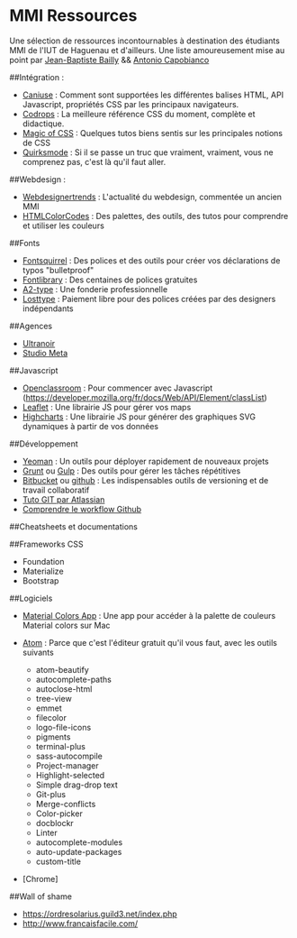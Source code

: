 # MMI Ressources
Une sélection de ressources incontournables à destination des étudiants MMI de l'IUT de Haguenau et d'ailleurs.
Une liste amoureusement mise au point par [Jean-Baptiste Bailly](https://twitter.com/justinbasile) && [Antonio Capobianco](https://twitter.com/LamiTransalpin)


##Intégration :
* [Caniuse](http://caniuse.com/) : Comment sont supportées les différentes balises HTML, API Javascript, propriétés CSS par les principaux navigateurs.
* [Codrops](http://tympanus.net/codrops/css_reference/) : La meilleure référence CSS du moment, complète et didactique.
* [Magic of CSS](http://adamschwartz.co/magic-of-css/) : Quelques tutos biens sentis sur les principales notions de CSS
* [Quirksmode](http://www.quirksmode.org/) : Si il se passe un truc que vraiment, vraiment, vous ne comprenez pas, c'est là qu'il faut aller.


##Webdesign :
* [Webdesignertrends](http://www.webdesignertrends.com/) : L'actualité du webdesign, commentée un ancien MMI
* [HTMLColorCodes](http://htmlcolorcodes.com/) : Des palettes, des outils, des tutos pour comprendre et utiliser les couleurs


##Fonts
* [Fontsquirrel](https://www.fontsquirrel.com/) : Des polices et des outils pour créer vos déclarations de typos "bulletproof"
* [Fontlibrary](fontlibrary.org) : Des centaines de polices gratuites
* [A2-type](a2-type.co.uk) : Une fonderie professionnelle
* [Losttype](losttype.com) : Paiement libre pour des polices créées par des designers indépendants

##Agences
* [Ultranoir](http://www.ultranoir.com/fr/)
* [Studio Meta](http://www.studiometa.fr/)



##Javascript
* [Openclassroom](https://openclassrooms.com/courses/dynamisez-vos-sites-web-avec-javascript) : Pour commencer avec Javascript
(https://developer.mozilla.org/fr/docs/Web/API/Element/classList)
* [Leaflet](http://leafletjs.com/) : Une librairie JS pour gérer vos maps
* [Highcharts](http://www.highcharts.com/) : Une librairie JS pour générer des graphiques SVG dynamiques à partir de vos données

##Développement
* [Yeoman](http://yeoman.io/) : Un outils pour déployer rapidement de nouveaux projets
* [Grunt](http://gruntjs.com/) ou [Gulp](http://gulpjs.com/) : Des outils pour gérer les tâches répétitives
* [Bitbucket](https://bitbucket.org/) ou [github](https://github.com/) : Les indispensables outils de versioning et de travail collaboratif
* [Tuto GIT par Atlassian ](https://www.atlassian.com/git/tutorials/)
* [Comprendre le workflow Github](https://guides.github.com/introduction/flow/)

##Cheatsheets et documentations


##Frameworks CSS
* Foundation
* Materialize
* Bootstrap

##Logiciels
* [Material Colors App](https://github.com/romannurik/MaterialColorsApp) : Une app pour accéder à la palette de couleurs Material colors sur Mac
* [Atom](https://atom.io/) : Parce que c'est l'éditeur gratuit qu'il vous faut, avec les outils suivants
  * atom-beautify
  * autocomplete-paths
  * autoclose-html
  * tree-view
  * emmet
  * filecolor
  * logo-file-icons
  * pigments
  * terminal-plus
  * sass-autocompile
  * Project-manager
  * Highlight-selected
  * Simple drag-drop text
  * Git-plus
  * Merge-conflicts
  * Color-picker
  * docblockr
  * Linter
  * autocomplete-modules
  * auto-update-packages
  * custom-title

* [Chrome]

##Wall of shame
- https://ordresolarius.guild3.net/index.php
- http://www.francaisfacile.com/
